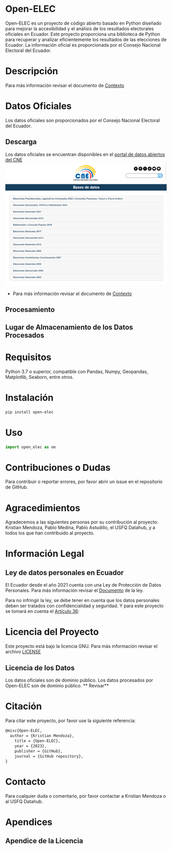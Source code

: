 # Open-ELEC
Open-ELEC es un proyecto de código abierto basado en Python diseñado para mejorar la accesibilidad y el análisis de los resultados electorales oficiales en Ecuador. Este proyecto proporciona una biblioteca de Python para recuperar y analizar eficientemente los resultados de las elecciones de Ecuador. La información oficial es proporcionada por el Consejo Nacional Electoral del Ecuador.
# Descripción



Para más información revisar el documento de [Contexto](Context.md)
# Datos Oficiales
Los datos oficiales son proporcionados por el Consejo Nacional Electoral del Ecuador.

## Descarga
Los datos oficiales se encuentran disponibles en el [portal de datos abiertos del CNE](https://www.cne.gob.ec/estadisticas/bases-de-datos/)
![CNE](assests/CNE_bases_de_datos.png)



* Para más información revisar el documento de [Contexto](Context.md)   
## Procesamiento
## Lugar de Almacenamiento de los Datos Procesados

# Requisitos
Python 3.7 o superior, compatible con Pandas, Numpy, Geopandas, Matplotlib, Seaborn, entre otros.

# Instalación
```bash
pip install open-elec
```

# Uso

```python
import open_elec as oe
```


# Contribuciones o Dudas
Para contribuir o reportar errores, por favor abrir un issue en el repositorio de GitHub.


# Agracedimientos
Agradecemos a las siguientes personas por su contribución al proyecto:
Kristian Mendoza,
Pablo Medina,
Pablo Astudillo,
el USFQ Datahub,
y a todos los que han contribuido al proyecto.


# Información Legal
## Ley de datos personales en Ecuador
El Ecuador desde el año 2021 cuenta con una Ley de Protección de Datos Personales. Para más información revisar el [Documento](https://www.finanzaspopulares.gob.ec/wp-content/uploads/2021/07/ley_organica_de_proteccion_de_datos_personales.pdf) de la ley.

Para no infringir la ley, se debe tener en cuenta que los datos personales deben ser tratados con confidencialidad y seguridad.
Y para este proyecto se tomará en cuenta el [Artículo 36](art36.md):





# Licencia del Proyecto
Este proyecto está bajo la licencia GNU. Para más información revisar el archivo [LICENSE](LICENSE)
## Licencia de los Datos
Los datos oficiales son de dominio público. 
Los datos procesados por Open-ELEC son de dominio público. ** Revisar**


# Citación
Para citar este proyecto, por favor use la siguiente referencia:
```
@misc{Open-ELEC,
  author = {Kristian Mendoza},
    title = {Open-ELEC},
    year = {2023},
    publisher = {GitHub},
    journal = {GitHub repository},    
}
```
# Contacto
Para cualquier duda o comentario, por favor contactar a Kristian Mendoza o al USFQ Datahub.



# Apendices
## Apendice de la Licencia
